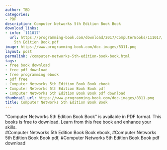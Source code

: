```yaml
---
author: TBD
categories:
- PDF
description: Computer Networks 5th Edition Book Book
download_links:
- info: '111017'
  url: https://programming-book.com/download/2017/ComputerBooks/111017/Computer Networks
    5th Edition Book.pdf
image: https://www.programming-book.com/doc-images/8311.png
layout: post
permalink: /computer-networks-5th-edition-book-book.html
tags:
- free book download
- free pdf download
- free programming ebook
- pdf free
- Computer Networks 5th Edition Book Book ebook
- Computer Networks 5th Edition Book Book pdf
- Computer Networks 5th Edition Book Book pdf download
thumbnail_url: https://www.programming-book.com/doc-images/8311.png
title: Computer Networks 5th Edition Book Book
---
```


 
<div class="item-desc text-justify">
  "Computer Networks 5th Edition Book Book" is available in PDF format. This books is free to download. Learn from this free book and enhance your skills.
  <br>
  #Computer Networks 5th Edition Book Book ebook, #Computer Networks 5th Edition Book Book pdf, #Computer Networks 5th Edition Book Book pdf download
</div>